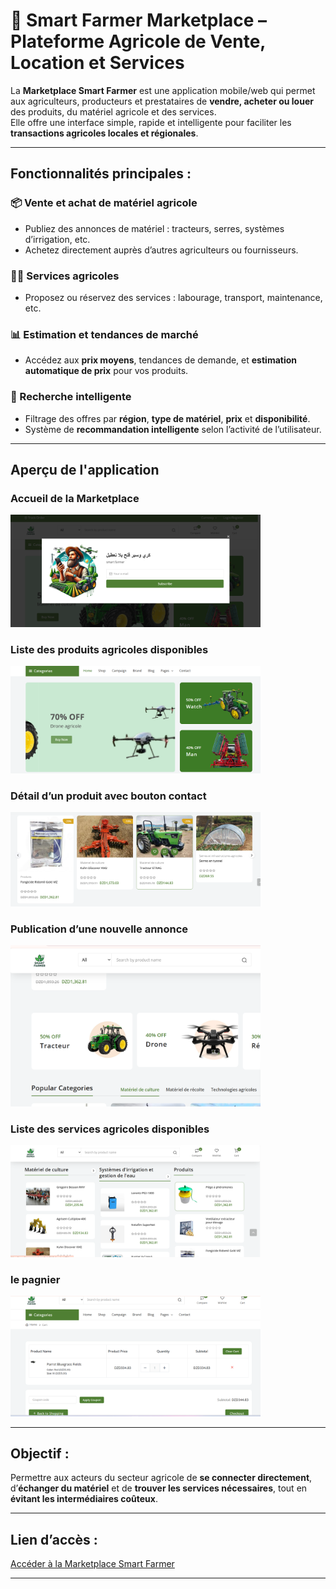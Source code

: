 # 🛒 Smart Farmer Marketplace – Plateforme Agricole de Vente, Location et Services

La **Marketplace Smart Farmer** est une application mobile/web qui permet aux agriculteurs, producteurs et prestataires de **vendre, acheter ou louer** des produits, du matériel agricole et des services.  
Elle offre une interface simple, rapide et intelligente pour faciliter les **transactions agricoles locales et régionales**.

---

## Fonctionnalités principales :

### 📦 Vente et achat de matériel agricole
- Publiez des annonces de matériel : tracteurs, serres, systèmes d’irrigation, etc.
- Achetez directement auprès d’autres agriculteurs ou fournisseurs.

### 🧑‍🌾 Services agricoles
- Proposez ou réservez des services : labourage, transport, maintenance, etc.

### 📊 Estimation et tendances de marché
- Accédez aux **prix moyens**, tendances de demande, et **estimation automatique de prix** pour vos produits.

### 📍 Recherche intelligente
- Filtrage des offres par **région**, **type de matériel**, **prix** et **disponibilité**.
- Système de **recommandation intelligente** selon l’activité de l’utilisateur.

---

## Aperçu de l'application

### Accueil de la Marketplace
<img src="images/a.png" alt="Accueil Marketplace" width="400"/>

### Liste des produits agricoles disponibles
<img src="images/b.png" alt="Produits agricoles" width="400"/>

### Détail d’un produit avec bouton contact
<img src="images/c.png" alt="Détail produit" width="400"/>

### Publication d’une nouvelle annonce
<img src="images/d.png" alt="Nouvelle annonce" width="400"/>

### Liste des services agricoles disponibles
<img src="images/e.png" alt="Services agricoles" width="400"/>

### le pagnier
<img src="images/f.png" alt="Tendance du marché" width="400"/>

---

## Objectif :
Permettre aux acteurs du secteur agricole de **se connecter directement**, d’**échanger du matériel** et de **trouver les services nécessaires**, tout en **évitant les intermédiaires coûteux**.

---

## Lien d’accès :
[Accéder à la Marketplace Smart Farmer]([https://smartfarmerdz.github.io/marketplace](https://www.fennecpannel.com/installable/))

---


